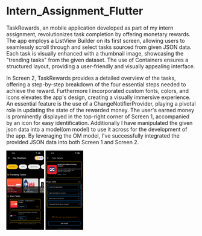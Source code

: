 # Intern_Assignment_Flutter

TaskRewards, an mobile application developed as part of my intern assignment, revolutionizes task completion by offering monetary rewards. The app employs a ListView Builder on its first screen, allowing users to seamlessly scroll through and select tasks sourced from given JSON data. Each task is visually enhanced with a thumbnail image, showcasing the "trending tasks" from the given dataset. The use of Containers ensures a structured layout, providing a user-friendly and visually appealing interface.

In Screen 2, TaskRewards provides a detailed overview of the tasks, offering a step-by-step breakdown of the four essential steps needed to achieve the reward. Furthermore I incorporated custom fonts, colors, and icons elevates the app's design, creating a visually immersive experience. An essential feature is the use of a ChangeNotifierProvider, playing a pivotal role in updating the state of the rewarded money. The user's earned money is prominently displayed in the top-right corner of Screen 1, accompanied by an icon for easy identification. Additionally I have manipulated the given json data into a model(om model) to use it across for the development of the app. By leveraging the OM model, I've successfully integrated the provided JSON data into both Screen 1 and Screen 2.

<img src="assets/images/S1.png" width="100" height="210">
<img src="assets/images/S2.png" width="100" height="210">
